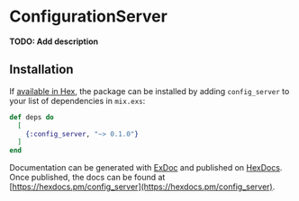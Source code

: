 # ConfigurationServer

**TODO: Add description**

## Installation

If [available in Hex](https://hex.pm/docs/publish), the package can be installed
by adding `config_server` to your list of dependencies in `mix.exs`:

```elixir
def deps do
  [
    {:config_server, "~> 0.1.0"}
  ]
end
```

Documentation can be generated with [ExDoc](https://github.com/elixir-lang/ex_doc)
and published on [HexDocs](https://hexdocs.pm). Once published, the docs can
be found at [https://hexdocs.pm/config_server](https://hexdocs.pm/config_server).

